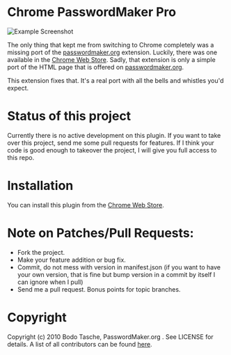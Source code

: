 # Chrome PasswordMaker Pro

![Example Screenshot](http://i.imgur.com/4dhnDEK.png)

The only thing that kept me from switching to Chrome completely was a missing port of the [passwordmaker.org](http://www.passwordmaker.org/) extension. Luckily, there was one available in the [Chrome Web Store](https://chrome.google.com/webstore/detail/passwordmaker/doblembglfahhpiilfhajboogopikhcm). Sadly, that extension is only a simple port of the HTML page that is offered on [passwordmaker.org](http://www.passwordmaker.org/passwordmaker.html).

This extension fixes that. It's a real port with all the bells and whistles you'd expect.

# Status of this project

Currently there is no active development on this plugin. If you want to take over this project, send me some pull requests for features. If I think your code is good enough to takeover the project, I will give you full access to this repo.

# Installation

You can install this plugin from the [Chrome Web Store](https://chrome.google.com/webstore/detail/passwordmaker-pro/ocjkdaaapapjpmipmhiadedofjiokogj).

# Note on Patches/Pull Requests:

* Fork the project.
* Make your feature addition or bug fix.
* Commit, do not mess with version in manifest.json
  (if you want to have your own version, that is fine but bump version in a commit by itself I can ignore when I pull)
* Send me a pull request. Bonus points for topic branches.

# Copyright

Copyright (c) 2010 Bodo Tasche, PasswordMaker.org . See LICENSE for details. A list of all contributors can be found [here](http://github.com/passwordmaker/chrome-passwordmaker/contributors).
